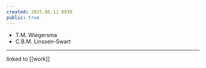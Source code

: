 ```yaml
---
created: 2025.06.11 0938
public: true
---
```


- T.M. Wiegersma
- C.B.M. Linssen-Swart

---
linked to [[work]]